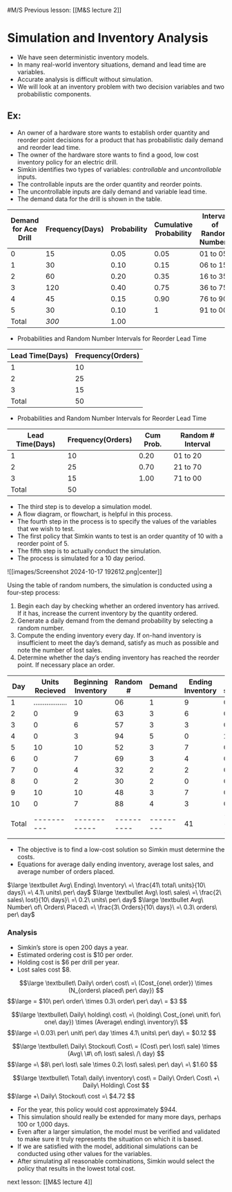 #M/S 
Previous lesson: [[M&S lecture 2]] 
# Simulation and Inventory Analysis
* We have seen deterministic inventory models. 
* In many real-world inventory situations, demand and lead time are variables.
* Accurate analysis is difficult without simulation.
* We will look at an inventory problem with two decision variables and two probabilistic components.
## Ex:
* An owner of a hardware store wants to establish order quantity and reorder point decisions for a product that has probabilistic daily demand and reorder lead time.
* The owner of the hardware store wants to find a good, low cost inventory policy for an electric drill.
* Simkin identifies two types of variables: _controllable_ and _uncontrollable_ inputs.
* The controllable inputs are the order quantity and reorder points.
* The uncontrollable inputs are daily demand and variable lead time.
* The demand data for the drill is shown in the table.

| Demand for Ace Drill | Frequency(Days) | Probability | Cumulative Probability | Interval of Random Numbers |
| -------------------- | --------------- | ----------- | ---------------------- | -------------------------- |
| 0                    | 15              | 0.05        | 0.05                   | 01 to 05                   |
| 1                    | 30              | 0.10        | 0.15                   | 06 to 15                   |
| 2                    | 60              | 0.20        | 0.35                   | 16 to 35                   |
| 3                    | 120             | 0.40        | 0.75                   | 36 to 75                   |
| 4                    | 45              | 0.15        | 0.90                   | 76 to 90                   |
| 5                    | 30              | 0.10        | 1                      | 91 to 00                   |
| Total                | _300_           | 1.00        |                        |                            |

* Probabilities and Random Number Intervals for Reorder Lead Time

| Lead Time(Days) | Frequency(Orders) |
| --------------- | ----------------- |
| 1               | 10                |
| 2               | 25                |
| 3               | 15                |
| Total           | 50                |

* Probabilities and Random Number Intervals for Reorder Lead Time

| Lead Time(Days) | Frequency(Orders) | Cum Prob. | Random # Interval |
| --------------- | ----------------- | --------- | ----------------- |
| 1               | 10                | 0.20      | 01 to 20          |
| 2               | 25                | 0.70      | 21 to 70          |
| 3               | 15                | 1.00      | 71 to 00          |
| Total           | 50                |           |                   |
* The third step is to develop a simulation model.
* A flow diagram, or flowchart, is helpful in this process.
* The fourth step in the process is to specify the values of the variables that we wish to test.
* The first policy that Simkin wants to test is an order quantity of 10 with a reorder point of 5.
* The fifth step is to actually conduct the simulation.
* The process is simulated for a 10 day period.

![[images/Screenshot 2024-10-17 192612.png|center]]

Using the table of random numbers, the simulation is conducted using a four-step process:
1. Begin each day by checking whether an ordered inventory has arrived. If it has, increase the current inventory by the quantity ordered.
2. Generate a daily demand from the demand probability by selecting a random number.
3. Compute the ending inventory every day. If on-hand inventory is insufficient to meet the day’s demand, satisfy as much as possible and note the number of lost sales.
4. Determine whether the day’s ending inventory has reached the reorder point. If necessary place an order.

| Day   | Units Recieved     | Beginning Inventory | Random #   | Demand    | Ending Inventory | Lost sales | Order? | Random Number | Lead Time |
| ----- | ------------------ | ------------------- | ---------- | --------- | ---------------- | ---------- | ------ | ------------- | --------- |
| 1     | .................. | 10                  | 06         | 1         | 9                | 0          | N      |               |           |
| 2     | 0                  | 9                   | 63         | 3         | 6                | 0          | N      |               |           |
| 3     | 0                  | 6                   | 57         | 3         | 3                | 0          | _Y_    | 02            | 1         |
| 4     | 0                  | 3                   | 94         | 5         | 0                | 2          | N      |               |           |
| 5     | 10                 | 10                  | 52         | 3         | 7                | 0          | N      |               |           |
| 6     | 0                  | 7                   | 69         | 3         | 4                | 0          | _Y_    | 33            | 2         |
| 7     | 0                  | 4                   | 32         | 2         | 2                | 0          | N      |               |           |
| 8     | 0                  | 2                   | 30         | 2         | 0                | 0          | N      |               |           |
| 9     | 10                 | 10                  | 48         | 3         | 7                | 0          | N      |               |           |
| 10    | 0                  | 7                   | 88         | 4         | 3                | 0          | _Y_    | 14            | 1         |
| Total | ----------         | ------------        | ---------- | --------- | 41               | -------    | ------ | ----------    | ------    |

* The objective is to find a low-cost solution so Simkin must determine the costs.
* Equations for average daily ending inventory, average lost sales, and average number of orders placed.

$\large \textbullet Avg\ Ending\ Inventory\ =\ \frac{41\ total\ units}{10\ days}\ =\ 4.1\ units\ per\ day$
$\large \textbullet Avg\ lost\ sales\ =\ \frac{2\ sales\ lost}{10\ days}\ =\ 0.2\ units\ per\ day$
$\large \textbullet Avg\ Number\ of\ Orders\ Placed\ =\ \frac{3\ Orders}{10\ days}\ =\ 0.3\ orders\ per\ day$
### Analysis
* Simkin’s store is open 200 days a year.
* Estimated ordering cost is $10 per order.
* Holding cost is $6 per drill per year.
* Lost sales cost $8.

$$\large
\textbullet\ Daily\ order\ cost\ =\ (Cost_{one\ order}) \times (N_{orders\ placed\ per\ day})
$$
$$\large
= $10\ per\ order\ \times 0.3\ order\ per\ day\ = $3
$$

$$\large
\textbullet\ Daily\ holding\ cost\ =\ (holding\ Cost_{one\ unit\ for\ one\ day}) \times (Average\ ending\ inventory)\ 
$$
$$\large
=\ 0.03\ per\ unit\ per\ day \times 4.1\ units\ per\ day\ = $0.12
$$

$$\large
\textbullet\ Daily\ Stockout\ Cost\ = (Cost\ per\ lost\ sale) \times (Avg\ \#\ of\ lost\ sales\ /\ day)
$$
$$\large
=\ $8\ per\ lost\ sale \times 0.2\ lost\ sales\ per\ day\ =\ $1.60
$$

$$\large
\textbullet\ Total\ daily\ inventory\ cost\ = Daily\ Order\ Cost\ +\ Daily\ Holding\ Cost 
$$
$$\large
+\ Daily\ Stockout\ cost =\ $4.72
$$

* For the year, this policy would cost approximately $944. 
* This simulation should really be extended for many more days, perhaps 100 or 1,000 days.
* Even after a larger simulation, the model must be verified and validated to make sure it truly represents the situation on which it is based.
* If we are satisfied with the model, additional simulations can be conducted using other values for the variables.
* After simulating all reasonable combinations, Simkin would select the policy that results in the lowest total cost.


next lesson: [[M&S lecture 4]]